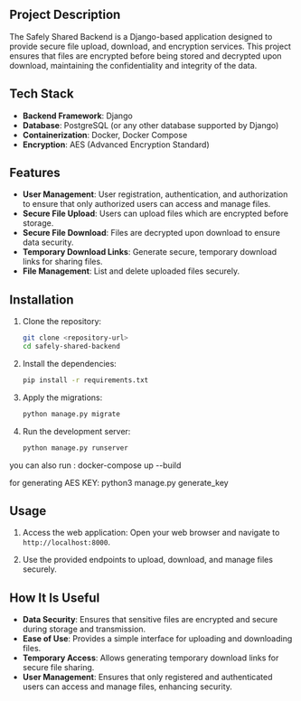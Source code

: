 ## Project Description

The Safely Shared Backend is a Django-based application designed to provide secure file upload, download, and encryption services. This project ensures that files are encrypted before being stored and decrypted upon download, maintaining the confidentiality and integrity of the data.

## Tech Stack

- **Backend Framework**: Django
- **Database**: PostgreSQL (or any other database supported by Django)
- **Containerization**: Docker, Docker Compose
- **Encryption**: AES (Advanced Encryption Standard)

## Features
- **User Management**: User registration, authentication, and authorization to ensure that only authorized users can access and manage files.
- **Secure File Upload**: Users can upload files which are encrypted before storage.
- **Secure File Download**: Files are decrypted upon download to ensure data security.
- **Temporary Download Links**: Generate secure, temporary download links for sharing files.
- **File Management**: List and delete uploaded files securely.

## Installation

1. Clone the repository:
    ```sh
    git clone <repository-url>
    cd safely-shared-backend
    ```
2. Install the dependencies:
    ```sh
    pip install -r requirements.txt
    ```

3. Apply the migrations:
    ```sh
    python manage.py migrate
    ```

4. Run the development server:
    ```sh
    python manage.py runserver
    ```
you can also run : docker-compose up --build

for generating AES KEY: python3 manage.py generate_key
## Usage

1. Access the web application:
    Open your web browser and navigate to `http://localhost:8000`.

2. Use the provided endpoints to upload, download, and manage files securely.

## How It Is Useful

- **Data Security**: Ensures that sensitive files are encrypted and secure during storage and transmission.
- **Ease of Use**: Provides a simple interface for uploading and downloading files.
- **Temporary Access**: Allows generating temporary download links for secure file sharing.
- **User Management**: Ensures that only registered and authenticated users can access and manage files, enhancing security.
